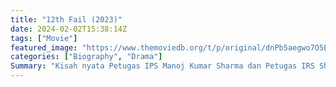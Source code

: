 ```yaml
---
title: "12th Fail (2023)"
date: 2024-02-02T15:38:14Z
tags: ["Movie"]
featured_image: "https://www.themoviedb.org/t/p/original/dnPb5aegwo7O5EYIVjlRAaXtLPf.jpg"
categories: ["Biography", "Drama"]
Summary: "Kisah nyata Petugas IPS Manoj Kumar Sharma dan Petugas IRS Shraddha Joshi."
---
```


<mux-player stream-type="on-demand"
src="https://kp3d-my.sharepoint.com/personal/ryoo_kp3d_onmicrosoft_com/_layouts/15/download.aspx?share=EVfaZA1sY2dEsh9aL4xRJjQBvat729a1Mp7fu8OdgAy7dw" prefer-playback="mse" controls>

</mux-player>




<script src="https://cdn.jsdelivr.net/npm/@mux/mux-player"></script>

 <script type="application/ld+json ">
{
"@context": "https://schema.org/",
"@type": "VideoObject",
"name": "12th Fail (2023)",
"contentUrl": "https://stream.mux.com/p4aI1Ld02RAwnQYZvcUAQIc2a5QE6UGokpx9arzSnI4g.m3u8",
"thumbnailUrl": "https://www.themoviedb.org/t/p/original/dnPb5aegwo7O5EYIVjlRAaXtLPf.jpg?width=314&fit_mode=preserve&time=25",
"uploadDate": "2023-11-19T13:41:12Z",
}

</script>